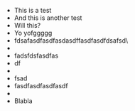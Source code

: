 - This is a test
- And this is another test
- Will this?
- Yo yofggggg
- fdsafasdfasdfasdasdffasdfasdfdsafsd\
-
- fadsfdsfasdfas
- df
-
- fsad
- fasdfasdfasdfasdf
-
- Blabla
